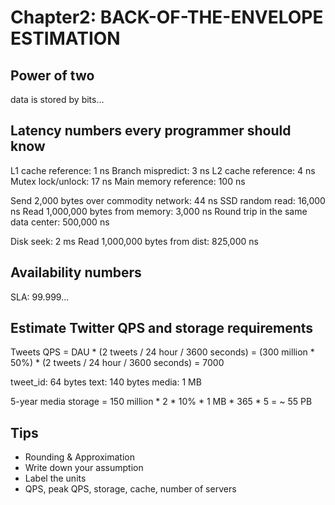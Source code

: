 # Chapter2: BACK-OF-THE-ENVELOPE ESTIMATION

## Power of two
data is stored by bits...

## Latency numbers every programmer should know
L1 cache reference: 1 ns
Branch mispredict: 3 ns
L2 cache reference: 4 ns
Mutex lock/unlock: 17 ns
Main memory reference: 100 ns

Send 2,000 bytes over commodity network: 44 ns
SSD random read: 16,000 ns
Read 1,000,000 bytes from memory: 3,000 ns
Round trip in the same data center: 500,000 ns

Disk seek: 2 ms
Read 1,000,000 bytes from dist: 825,000 ns

## Availability numbers
SLA: 99.999...

## Estimate Twitter QPS and storage requirements

Tweets QPS = DAU * (2 tweets / 24 hour / 3600 seconds)
           = (300 million * 50%) * (2 tweets / 24 hour / 3600 seconds)
           = 7000

tweet_id: 64 bytes
text: 140 bytes
media: 1 MB

5-year media storage = 150 million * 2 * 10% * 1 MB * 365 * 5 = ~ 55 PB

## Tips

- Rounding & Approximation
- Write down your assumption
- Label the units
- QPS, peak QPS, storage, cache, number of servers
